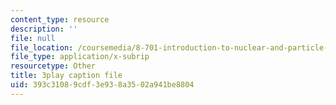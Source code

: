 ```yaml
---
content_type: resource
description: ''
file: null
file_location: /coursemedia/8-701-introduction-to-nuclear-and-particle-physics-fall-2020/393c31089cdf3e938a3502a941be8804_dksNHMhiXVQ.srt
file_type: application/x-subrip
resourcetype: Other
title: 3play caption file
uid: 393c3108-9cdf-3e93-8a35-02a941be8804
---
```

